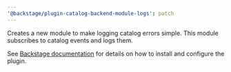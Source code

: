 ```yaml
---
'@backstage/plugin-catalog-backend-module-logs': patch
---
```


Creates a new module to make logging catalog errors simple. This module subscribes to catalog events and logs them.

See [Backstage documentation](https://backstage.io/docs/features/software-catalog/configuration#subscribing-to-catalog-errors) for details on how to install
and configure the plugin.
